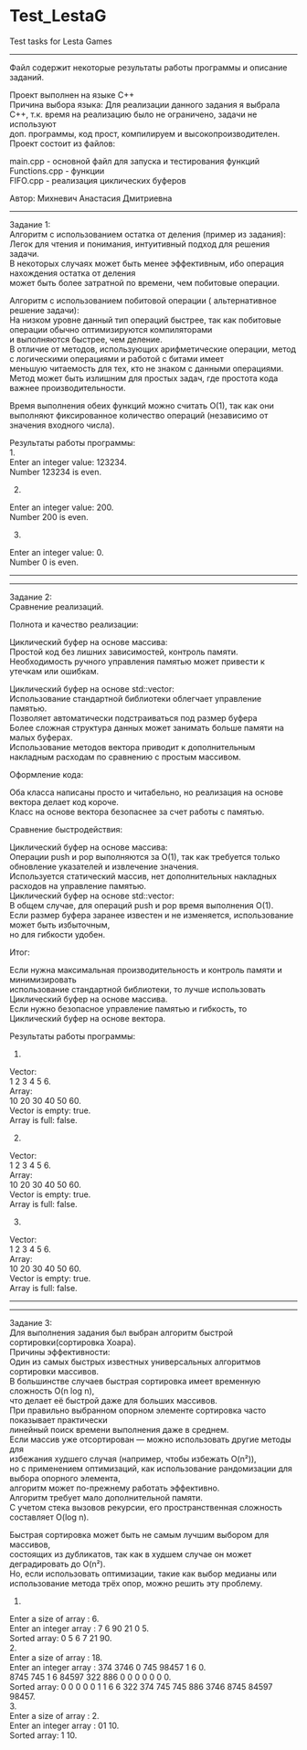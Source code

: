 # Test_LestaG
 Test tasks for Lesta Games 
**********************************************************************  

Файл содержит некоторые результаты работы программы и описание заданий.  

Проект выполнен на языке C++  
Причина выбора языка: Для реализации данного задания я выбрала  
C++, т.к. время на реализацию было не ограничено, задачи не используют  
доп. программы, код прост, компилируем и высокопроизводителен.  
Проект состоит из файлов:  

main.cpp - основной файл для запуска и тестирования функций  
Functions.cpp - функции  
FIFO.cpp - реализация циклических буферов  

Автор: Михневич Анастасия Дмитриевна  

**********************************************************************  
Задание 1:   
  Алгоритм с использованием остатка от деления (пример из задания):  
       Легок для чтения и понимания, интуитивный подход для решения задачи.  
       В некоторых случаях может быть менее эффективным, ибо операция нахождения остатка от деления  
      может быть более затратной по времени, чем побитовые операции.    

  Алгоритм с использованием побитовой операции ( альтернативное решение задачи):  
       На низком уровне данный тип операций быстрее, так как побитовые операции обычно оптимизируются компиляторами  
      и выполняются быстрее, чем деление.  
       В отличие от методов, использующих арифметические операции, метод с логическими операциями и работой с битами имеет  
      меньшую читаемость для тех, кто не знаком с данными операциями.  
       Метод может быть излишним для простых задач, где простота кода важнее производительности.  

  Время выполнения обеих функций можно считать O(1), так как они выполняют фиксированное количество операций (независимо от значения входного числа).  

Результаты работы программы:  
  1.      
Enter an integer value:   123234.   
Number  123234  is even.    

2.       

Enter an integer value:   200.   
Number  200  is even.   

3.  
Enter an integer value:   0.   
Number  0  is even.  
  
    
**********************************  
**********************************  


Задание 2:  
Сравнение реализаций.  

 Полнота и качество реализации:  

Циклический буфер на основе массива:  
    Простой  код без лишних зависимостей, контроль памяти.  
    Необходимость ручного управления памятью может привести к утечкам или ошибкам.   
	
Циклический буфер на основе std::vector:  
   Использование стандартной библиотеки облегчает управление памятью.  
   Позволяет автоматически подстраиваться под размер буфера  
   Более сложная структура данных может занимать больше памяти на малых буферах.  
   Использование методов вектора  приводит к дополнительным  
   накладным расходам по сравнению с простым массивом.  

 Оформление кода:  

 Оба класса написаны просто и читабельно, но реализация на основе вектора делает код короче.  
 Класс на основе вектора безопаснее за счет работы с памятью.  

 Сравнение быстродействия:  

Циклический буфер на основе массива:  
 Операции push и pop выполняются за O(1), так как требуется только обновление указателей и извлечение значения.  
 Используется статический массив, нет дополнительных накладных расходов на управление памятью.  
Циклический буфер на основе std::vector:  
  В общем случае, для операций push и pop время выполнения  O(1).  
  Если размер буфера заранее известен и не изменяется, использование  может быть избыточным,  
  но для гибкости удобен.  

Итог:  

 Если нужна максимальная производительность и контроль памяти и минимизировать  
 использование стандартной библиотеки, то лучше использовать   
   Циклический буфер на основе массива.  
 Если нужно безопасное управление памятью и  гибкость, то   
   Циклический буфер на основе вектора.  

Результаты работы программы:  

1.      
Vector:    
1
2
3
4
5
6.  
Array:  
10
20
30
40
50
60.  
Vector is empty: true.   
Array is full: false.  

2.  
Vector:   
1
2
3
4
5
6.   
Array:   
10
20
30
40
50
60.   
Vector is empty: true.   
Array is full: false.

3.  
Vector:    
1
2
3
4
5
6.   
Array:   
10
20
30
40
50
60.   
Vector is empty: true.   
Array is full: false.

**********************************  
**********************************  

Задание 3:  
 Для выполнения задания был выбран алгоритм быстрой сортировки(сортировка Хоара).  
 Причины эффективности:  
 Один из самых быстрых известных универсальных алгоритмов сортировки массивов.  
 В большинстве случаев быстрая сортировка имеет временную сложность O(n log n),   
 что делает её быстрой даже для больших массивов.  
 При правильно выбранном опорном элементе сортировка часто показывает практически   
 линейный поиск времени выполнения даже в среднем.  
 Если массив уже отсортирован — можно использовать другие методы для   
 избежания худшего случая (например, чтобы избежать O(n²)),  
 но с применением оптимизаций, как использование рандомизации для выбора опорного элемента,   
 алгоритм может по-прежнему работать эффективно.  
 Алгоритм требует мало дополнительной памяти.   
 С учетом стека вызовов рекурсии, его пространственная сложность составляет O(log n).  
 
 Быстрая сортировка может быть не самым лучшим выбором для массивов,   
 состоящих из дубликатов, так как в худшем случае он может деградировать до O(n²).  
 Но, если использовать оптимизации, такие как выбор медианы или использование метода трёх опор, можно решить эту проблему.  

1.     
Enter a size of array  :   6.   
Enter an integer array :   7 6 90 21 0 5.   
Sorted array: 0 5 6 7 21 90.      
2.  
Enter a size of array  :   18.   
Enter an integer array :   374 3746 0 745 98457 1 6 0.   
8745 745 1 6 84597 322 886 0 0 0 0 0 0 0.   
Sorted array: 0 0 0 0 0 1 1 6 6 322 374 745 745 886 3746 8745 84597 98457.  
3.  
Enter a size of array  :   2.   
Enter an integer array :   01 10.   
Sorted array: 1 10. 


